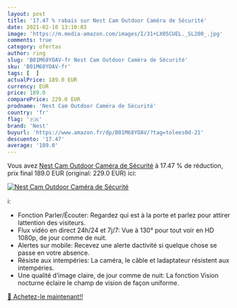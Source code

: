 ```yaml
---
layout: post
title: '17.47 % rabais sur Nest Cam Outdoor Caméra de Sécurité'
date: 2021-02-10 13:10:03
image: 'https://m.media-amazon.com/images/I/31+LX05CUEL._SL200_.jpg'
comments: true
category: ofertas
author: ring
slug: 'B01M68YOAV-fr Nest Cam Outdoor Caméra de Sécurité'
sku: 'B01M68YOAV-fr'
tags: [  ]
actualPrice: 189.0 EUR
currency: EUR
price: 189.0
comparePrice: 229.0 EUR
prodname: 'Nest Cam Outdoor Caméra de Sécurité'
country: 'fr'
flag: '🇫🇷'
brand: 'Nest'
buyurl: 'https://www.amazon.fr/dp/B01M68YOAV/?tag=tolees0d-21'
descuento: '17.47'
average: '189.0'
---
```


Vous avez [Nest Cam Outdoor Caméra de Sécurité](https://www.amazon.fr/dp/B01M68YOAV/?tag=tolees0d-21)  à  17.47 % de réduction, prix final  189.0 EUR (original: 229.0 EUR) ici:

[![Nest Cam Outdoor Caméra de Sécurité](https://m.media-amazon.com/images/I/31+LX05CUEL._SL200_.jpg)](https://www.amazon.fr/dp/B01M68YOAV/?tag=tolees0d-21)

ℹ️:

- Fonction Parler/Écouter: Regardez qui est à la porte et parlez pour attirer lattention des visiteurs.
- Flux vidéo en direct 24h/24 et 7j/7: Vue à 130° pour tout voir en HD 1080p, de jour comme de nuit.
- Alertes sur mobile: Recevez une alerte dactivité si quelque chose se passe en votre absence.
- Résiste aux intempéries: La caméra, le câble et ladaptateur résistent aux intempéries.
- Une qualité d’image claire, de jour comme de nuit: La fonction Vision nocturne éclaire le champ de vision de façon uniforme.

[🛒 Achetez-le maintenant!!](https://www.amazon.fr/dp/B01M68YOAV/?tag=tolees0d-21)
